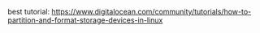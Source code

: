 best tutorial: https://www.digitalocean.com/community/tutorials/how-to-partition-and-format-storage-devices-in-linux